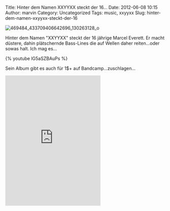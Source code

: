 Title: Hinter dem Namen  XXYYXX steckt der 16...
Date: 2012-06-08 10:15
Author: marvin
Category: Uncategorized
Tags: music, xxyyxx
Slug: hinter-dem-namen-xxyyxx-steckt-der-16

![469484_433709406642696_130263128_o]({static}/images/469484_433709406642696_130263128_o.jpg)

Hinter dem Namen "XXYYXX" steckt der 16 jährige Marcel Everett. Er macht
düstere, dahin plätschernde Bass-Lines die auf Wellen daher
reiten...oder sowas halt. Ich mag es...

{% youtube lG5aSZBAuPs %}

Sein Album gibt es auch für 1\$+ auf Bandcamp...zuschlagen...

<iframe width="300" height="410" style="position: relative; display: block; width: 300px; height: 410px;" src="http://bandcamp.com/EmbeddedPlayer/v=2/album=2354567944/size=grande3/bgcol=FFFFFF/linkcol=4285BB/" allowtransparency="true" frameborder="0">[XXYYXX
by XXYYXX](http://xxyyxx.bandcamp.com/album/xxyyxx)</iframe>

